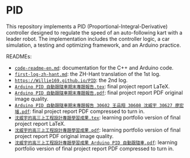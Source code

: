 # PID

This repository implements a PID (Proportional-Integral-Derivative) controller designed to regulate the speed of an auto-following kart with a leader robot. The implementation includes the controller logic, a car simulation, a testing and optimizing framework, and an Arduino practice.

READMEs:
- [`code-readme-en.md`](code-readme-en.md): documentation for the C++ and Arduino code.
- [`first-log-zh-hant.md`](first-log-zh-hant.md): the ZH-Hant translation of the 1st log.
- [`https://Willie169.github.io/PID`](https://Willie169.github.io/PID): the 2nd log.
- [`Arduino PID 自動跟隨車期末專題報告.tex`](Arduino%20PID%20自動跟隨車期末專題報告.tex): final project report LaTeX.
- [`Arduino PID 自動跟隨車期末專題報告.pdf`](Arduino%20PID%20自動跟隨車期末專題報告.pdf): final project report PDF original image quality.
- [`Arduino PID 自動跟隨車期末專題報告 30602 王品翔 30608 沈威宇 30627 廖宏璿.pdf`](Arduino%20PID%20自動跟隨車期末專題報告%2030602%20王品翔%2030608%20沈威宇%2030627%20廖宏璿.pdf): final project report PDF compressed to turn in.
- [`沈威宇的高三上工程設計專題學習成果.tex`](沈威宇的高三上工程設計專題學習成果.tex): learning portfolio version of final project report LaTeX.
- [`沈威宇的高三上工程設計專題學習成果.pdf`](沈威宇的高三上工程設計專題學習成果.pdf): learning portfolio version of final project report PDF original image quality.
- [`沈威宇的高三上工程設計專題學習成果 Arduino PID 自動跟隨車.pdf`](沈威宇的高三上工程設計專題學習成果%20Arduino%20PID%20自動跟隨車.pdf): learning portfolio version of final project report PDF compressed to turn in.
